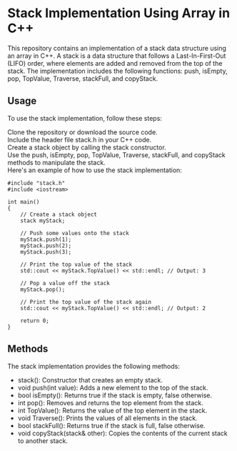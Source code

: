 <h1>Stack Implementation Using Array in C++
</h1>
This repository contains an implementation of a stack data structure using an array in C++. A stack is a data structure that follows a Last-In-First-Out (LIFO) order, where elements are added and removed from the top of the stack. The implementation includes the following functions: push, isEmpty, pop, TopValue, Traverse, stackFull, and copyStack.
<h2>Usage</h2>
To use the stack implementation, follow these steps:

Clone the repository or download the source code.<br>
Include the header file stack.h in your C++ code.<br>
Create a stack object by calling the stack constructor.<br>
Use the push, isEmpty, pop, TopValue, Traverse, stackFull, and copyStack methods to manipulate the stack.<br>
Here's an example of how to use the stack implementation:<br>
```
#include "stack.h"
#include <iostream>

int main()
{
    // Create a stack object
    stack myStack;

    // Push some values onto the stack
    myStack.push(1);
    myStack.push(2);
    myStack.push(3);

    // Print the top value of the stack
    std::cout << myStack.TopValue() << std::endl; // Output: 3

    // Pop a value off the stack
    myStack.pop();

    // Print the top value of the stack again
    std::cout << myStack.TopValue() << std::endl; // Output: 2

    return 0;
}
```
<h2>Methods</h2>
The stack implementation provides the following methods:

<ul>
<li>stack(): Constructor that creates an empty stack.
<li>void push(int value): Adds a new element to the top of the stack.
<li>bool isEmpty(): Returns true if the stack is empty, false otherwise.
<li>int pop(): Removes and returns the top element from the stack.
<li>int TopValue(): Returns the value of the top element in the stack.
<li>void Traverse(): Prints the values of all elements in the stack.
<li>bool stackFull(): Returns true if the stack is full, false otherwise.
<li>void copyStack(stack& other): Copies the contents of the current stack to another stack.
	</ul>
